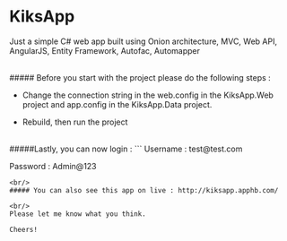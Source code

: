 # KiksApp
Just a simple C# web app built using Onion architecture, MVC, Web API, AngularJS, Entity Framework, Autofac, Automapper

<br/>
##### Before you start with the project please do the following steps :

- Change the connection string in the web.config in the KiksApp.Web project and app.config in the KiksApp.Data project.

- Rebuild, then run the project

<br/>
#####Lastly, you can now login : 
```
Username : test@test.com

Password : Admin@123
```
<br/>
##### You can also see this app on live : http://kiksapp.apphb.com/

<br/>
Please let me know what you think.

Cheers!
